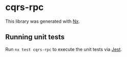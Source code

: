# cqrs-rpc

This library was generated with [Nx](https://nx.dev).

## Running unit tests

Run `nx test cqrs-rpc` to execute the unit tests via [Jest](https://jestjs.io).

